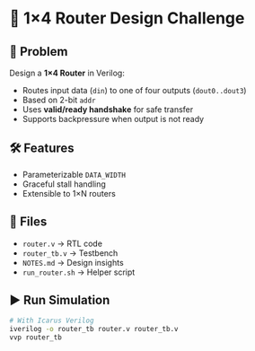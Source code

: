 # 🚦 1×4 Router Design Challenge

## 📌 Problem
Design a **1×4 Router** in Verilog:
- Routes input data (`din`) to one of four outputs (`dout0..dout3`)
- Based on 2-bit `addr`
- Uses **valid/ready handshake** for safe transfer
- Supports backpressure when output is not ready

## 🛠 Features
- Parameterizable `DATA_WIDTH`
- Graceful stall handling
- Extensible to 1×N routers

## 📂 Files
- `router.v` → RTL code
- `router_tb.v` → Testbench
- `NOTES.md` → Design insights
- `run_router.sh` → Helper script

## ▶️ Run Simulation
```bash
# With Icarus Verilog
iverilog -o router_tb router.v router_tb.v
vvp router_tb

